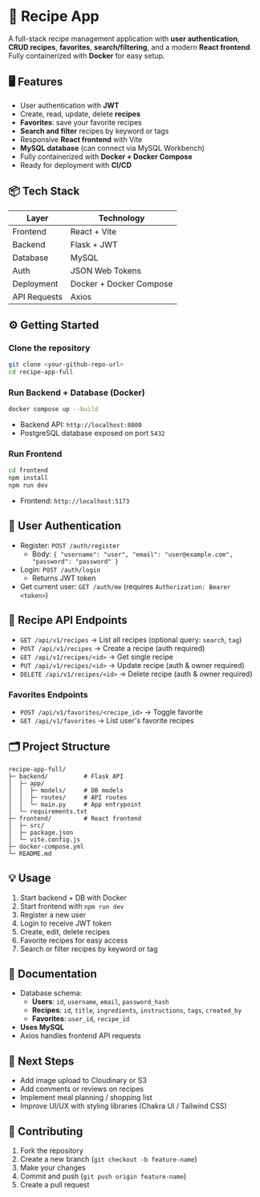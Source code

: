 # 🍳 Recipe App

A full-stack recipe management application with **user authentication**, **CRUD recipes**, **favorites**, **search/filtering**, and a modern **React frontend**. Fully containerized with **Docker** for easy setup.

## 🖥 Features

- User authentication with **JWT**  
- Create, read, update, delete **recipes**  
- **Favorites**: save your favorite recipes  
- **Search and filter** recipes by keyword or tags  
- Responsive **React frontend** with Vite  
- **MySQL database** (can connect via MySQL Workbench)  
- Fully containerized with **Docker + Docker Compose**  
- Ready for deployment with **CI/CD**  

## 📦 Tech Stack

| Layer        | Technology        |
|-------------|-----------------|
| Frontend     | React + Vite      |
| Backend      | Flask + JWT       |
| Database     | MySQL             |
| Auth         | JSON Web Tokens   |
| Deployment   | Docker + Docker Compose |
| API Requests | Axios             |

## ⚙️ Getting Started

### Clone the repository

```bash
git clone <your-github-repo-url>
cd recipe-app-full
```

### Run Backend + Database (Docker)

```bash
docker compose up --build
```

- Backend API: `http://localhost:8000`  
- PostgreSQL database exposed on port `5432`  

### Run Frontend

```bash
cd frontend
npm install
npm run dev
```

- Frontend: `http://localhost:5173`  

## 🔑 User Authentication

- Register: `POST /auth/register`  
  - Body: `{ "username": "user", "email": "user@example.com", "password": "password" }`  
- Login: `POST /auth/login`  
  - Returns JWT token  
- Get current user: `GET /auth/me` (requires `Authorization: Bearer <token>`)

## 📖 Recipe API Endpoints

- `GET /api/v1/recipes` → List all recipes (optional query: `search`, `tag`)  
- `POST /api/v1/recipes` → Create a recipe (auth required)  
- `GET /api/v1/recipes/<id>` → Get single recipe  
- `PUT /api/v1/recipes/<id>` → Update recipe (auth & owner required)  
- `DELETE /api/v1/recipes/<id>` → Delete recipe (auth & owner required)  

### Favorites Endpoints

- `POST /api/v1/favorites/<recipe_id>` → Toggle favorite  
- `GET /api/v1/favorites` → List user's favorite recipes  

## 🗂 Project Structure

```
recipe-app-full/
├─ backend/          # Flask API
│  ├─ app/
│  │  ├─ models/     # DB models
│  │  ├─ routes/     # API routes
│  │  └─ main.py     # App entrypoint
│  └─ requirements.txt
├─ frontend/         # React frontend
│  ├─ src/
│  ├─ package.json
│  └─ vite.config.js
├─ docker-compose.yml
└─ README.md
```

## 💡 Usage

1. Start backend + DB with Docker  
2. Start frontend with `npm run dev`  
3. Register a new user  
4. Login to receive JWT token  
5. Create, edit, delete recipes  
6. Favorite recipes for easy access  
7. Search or filter recipes by keyword or tag  

## 📄 Documentation

- Database schema:  
  - **Users**: `id`, `username`, `email`, `password_hash`  
  - **Recipes**: `id`, `title`, `ingredients`, `instructions`, `tags`, `created_by`  
  - **Favorites**: `user_id`, `recipe_id`  
- **Uses MySQL**  
- Axios handles frontend API requests

## 🚀 Next Steps

- Add image upload to Cloudinary or S3  
- Add comments or reviews on recipes  
- Implement meal planning / shopping list  
- Improve UI/UX with styling libraries (Chakra UI / Tailwind CSS)  

## 📝 Contributing

1. Fork the repository  
2. Create a new branch (`git checkout -b feature-name`)  
3. Make your changes  
4. Commit and push (`git push origin feature-name`)  
5. Create a pull request
